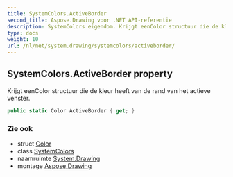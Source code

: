 ```yaml
---
title: SystemColors.ActiveBorder
second_title: Aspose.Drawing voor .NET API-referentie
description: SystemColors eigendom. Krijgt eenColor structuur die de kleur heeft van de rand van het actieve venster.
type: docs
weight: 10
url: /nl/net/system.drawing/systemcolors/activeborder/
---
```

## SystemColors.ActiveBorder property

Krijgt eenColor structuur die de kleur heeft van de rand van het actieve venster.

```csharp
public static Color ActiveBorder { get; }
```

### Zie ook

* struct [Color](../../color/)
* class [SystemColors](../)
* naamruimte [System.Drawing](../../systemcolors/)
* montage [Aspose.Drawing](../../../)


